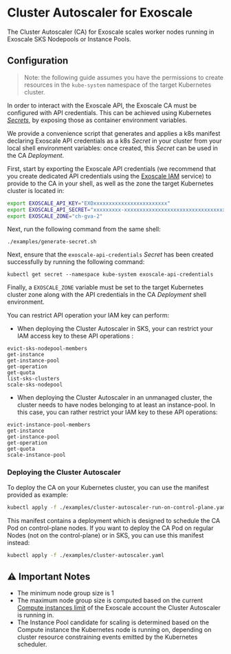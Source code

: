 # Cluster Autoscaler for Exoscale

The Cluster Autoscaler (CA) for Exoscale scales worker nodes running in
Exoscale SKS Nodepools or Instance Pools.


## Configuration

> Note: the following guide assumes you have the permissions to create
> resources in the `kube-system` namespace of the target Kubernetes cluster.

In order to interact with the Exoscale API, the Exoscale CA must be configured
with API credentials. This can be achieved using Kubernetes
[*Secrets*][k8s-secrets], by exposing those as container environment variables.

We provide a convenience script that generates and applies a k8s manifest
declaring Exoscale API credentials as a k8s *Secret* in your cluster from your
local shell environment variables: once created, this *Secret* can be used in
the CA *Deployment*.

First, start by exporting the Exoscale API credentials (we recommend that you
create dedicated API credentials using the [Exoscale IAM][exo-iam] service) to
provide to the CA in your shell, as well as the zone the target Kubernetes
cluster is located in:

```sh
export EXOSCALE_API_KEY="EXOxxxxxxxxxxxxxxxxxxxxxxxx"
export EXOSCALE_API_SECRET="xxxxxxxxx-xxxxxxxxxxxxxxxxxxxxxxxxxxxxxxxxx"
export EXOSCALE_ZONE="ch-gva-2"
```

Next, run the following command from the same shell:

```
./examples/generate-secret.sh
```

Next, ensure that the `exoscale-api-credentials` *Secret* has been created
successfully by running the following command:

```
kubectl get secret --namespace kube-system exoscale-api-credentials
```

Finally, a `EXOSCALE_ZONE` variable must be set to the target Kubernetes
cluster zone along with the API credentials in the CA *Deployment* shell
environment.

You can restrict API operation your IAM key can perform:

* When deploying the Cluster Autoscaler in SKS, your can restrict your IAM access key
to these API operations :

```
evict-sks-nodepool-members
get-instance
get-instance-pool
get-operation
get-quota
list-sks-clusters
scale-sks-nodepool
```

* When deploying the Cluster Autoscaler in an unmanaged cluster, the cluster needs to have
nodes belonging to at least an instance-pool. In this case, you can rather restrict your
IAM key to these API operations:

```
evict-instance-pool-members
get-instance
get-instance-pool
get-operation
get-quota
scale-instance-pool
```

### Deploying the Cluster Autoscaler

To deploy the CA on your Kubernetes cluster, you can use the manifest provided as example:

```bash
kubectl apply -f ./examples/cluster-autoscaler-run-on-control-plane.yaml
```

This manifest contains a deployment which is designed to schedule the CA Pod on control-plane nodes.
If you want to deploy the CA Pod on regular Nodes (not on the control-plane) or in SKS, you can
use this manifest instead:

```bash
kubectl apply -f ./examples/cluster-autoscaler.yaml
```

## ⚠️  Important Notes

* The minimum node group size is 1
* The maximum node group size is computed based on the current [Compute
  instances limit][exo-limits] of the Exoscale account the Cluster Autoscaler
  is running in.
* The Instance Pool candidate for scaling is determined based on the Compute
  instance the Kubernetes node is running on, depending on cluster resource
  constraining events emitted by the Kubernetes scheduler.


[exo-iam]: https://community.exoscale.com/documentation/iam/quick-start/
[exo-limits]: https://portal.exoscale.com/organization/quotas
[k8s-secrets]: https://kubernetes.io/docs/concepts/configuration/secret/
